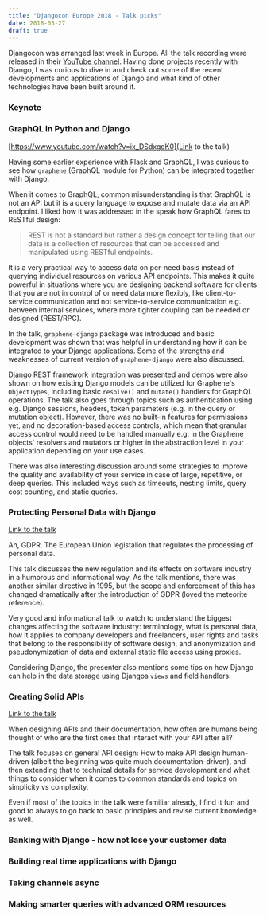 ```yaml
---
title: "Djangocon Europe 2018 - Talk picks"
date: 2018-05-27
draft: true 
---
```


Djangocon was arranged last week in Europe. All the talk recording were released
in their [YouTube channel](https://www.youtube.com/user/djangoconeurope/videos).
Having done projects recently with Django, I was curious to dive in and check out
some of the recent developments and applications of Django and what kind of 
other technologies have been built around it.

### Keynote

### GraphQL in Python and Django

[https://www.youtube.com/watch?v=ix_DSdxgoK0](Link to the talk)

Having some earlier experience with Flask and GraphQL, I was curious to see how
`graphene` (GraphQL module for Python) can be integrated together with Django. 

When it comes to GraphQL, common misunderstanding is that GraphQL is not an API but 
it is a query language to expose and mutate data via an API endpoint.
I liked how it was addressed in the speak how GraphQL fares to RESTful design:
> REST is not a standard but rather a design concept for telling that our data is a collection of resources that can be accessed and manipulated using RESTful endpoints.

It is a very practical way to access data on per-need basis
instead of querying individual resources on various API endpoints. This makes it quite powerful in 
situations where you are designing backend software for clients that
you are not in control of or need data more flexibly, like client-to-service 
communication and not service-to-service communication e.g. between internal 
services, where more tighter coupling can be needed or designed (REST/RPC).

In the talk, `graphene-django` package was introduced and basic development was shown
that was helpful in understanding how it can be integrated to your Django
applications. Some of the strengths and weaknesses of current version of `graphene-django` were also
discussed. 

Django REST framework integration was presented and demos were also shown on how 
existing Django models can be utilized for Graphene's `ObjectTypes`, including 
basic `resolve()` and `mutate()` handlers for GraphQL operations. The talk also goes through topics such 
as authentication using e.g. Django sessions, headers, token parameters 
(e.g. in the query or mutation object). However, there was no
built-in features for permissions yet, and no decoration-based access controls, which 
mean that granular access control would need to be handled manually e.g. in the Graphene objects' resolvers and mutators
or higher in the abstraction level in your application depending on your use cases.

There was also interesting discussion around some strategies to improve the quality and availability
of your service in case of large, repetitive, or deep queries. This included ways such as timeouts, 
nesting limits, query cost counting, and static queries.

### Protecting Personal Data with Django

[Link to the talk](https://www.youtube.com/watch?v=b6KEoNVKFxM)

Ah, GDPR. The European Union legistalion that regulates the processing of personal data.

This talk discusses the new regulation and its effects on software industry in a humorous
and informational way. As the talk mentions, there was another similar directive in 1995, 
but the scope and enforcement of this has changed dramatically after the introduction of
GDPR (loved the meteorite reference). 

Very good and informational talk to watch to understand the biggest changes affecting the software 
industry: terminology, what is personal data, how it applies to company developers and freelancers,
user rights and tasks that belong to the responsibility of software design, and anonymization and 
pseudonymization of data and external static file access using proxies.

Considering Django, the presenter also mentions some tips on how Django can help in 
the data storage using Djangos `views` and field handlers. 

### Creating Solid APIs

[Link to the talk](https://www.youtube.com/watch?v=1pgQXzoUcgk)

When designing APIs and their documentation, how often are humans being thought of 
who are the first ones that interact with your API after all? 

The talk focuses on general API design: How to make API design human-driven (albeit 
the beginning was quite much documentation-driven), and then extending that 
to technical details for service development and what things to consider when 
it comes to common standards and topics on simplicity vs complexity. 

Even if most of the topics in the talk were familiar already,
I find it fun and good to always to go back to basic principles and revise current knowledge as well.

### Banking with Django - how not lose your customer data

### Building real time applications with Django

### Taking channels async

### Making smarter queries with advanced ORM resources
